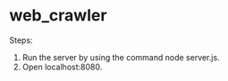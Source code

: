 # web_crawler

Steps:
1. Run the server by using the command node server.js.
2. Open localhost:8080.

